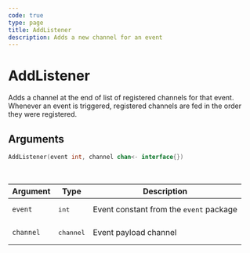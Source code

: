 ```yaml
---
code: true
type: page
title: AddListener
description: Adds a new channel for an event
---
```


# AddListener

Adds a channel at the end of list of registered channels for that event. 
Whenever an event is triggered, registered channels are fed in the order they were registered.

## Arguments

```go
AddListener(event int, channel chan<- interface{})
```

<br/>

| Argument   | Type     | Description      |
| ---------- | -------- | -------- |
| `event`    | <pre>int</pre> | Event constant from the `event` package |
| `channel` | <pre>channel</pre> | Event payload channel |
